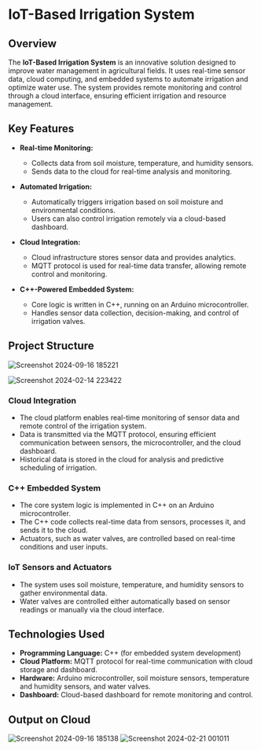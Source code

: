 # IoT-Based Irrigation System

## Overview
The **IoT-Based Irrigation System** is an innovative solution designed to improve water management in agricultural fields. It uses real-time sensor data, cloud computing, and embedded systems to automate irrigation and optimize water use. The system provides remote monitoring and control through a cloud interface, ensuring efficient irrigation and resource management.

## Key Features
- **Real-time Monitoring:**
  - Collects data from soil moisture, temperature, and humidity sensors.
  - Sends data to the cloud for real-time analysis and monitoring.
  
- **Automated Irrigation:**
  - Automatically triggers irrigation based on soil moisture and environmental conditions.
  - Users can also control irrigation remotely via a cloud-based dashboard.
  
- **Cloud Integration:**
  - Cloud infrastructure stores sensor data and provides analytics.
  - MQTT protocol is used for real-time data transfer, allowing remote control and monitoring.
  
- **C++-Powered Embedded System:**
  - Core logic is written in C++, running on an Arduino microcontroller.
  - Handles sensor data collection, decision-making, and control of irrigation valves.
  
## Project Structure

![Screenshot 2024-09-16 185221](https://github.com/user-attachments/assets/1e5d3f4d-8bb4-4549-af1b-8108a32f846f)

![Screenshot 2024-02-14 223422](https://github.com/user-attachments/assets/c247baa3-ca2c-4c07-9c15-4b1969877283)
### Cloud Integration
- The cloud platform enables real-time monitoring of sensor data and remote control of the irrigation system.
- Data is transmitted via the MQTT protocol, ensuring efficient communication between sensors, the microcontroller, and the cloud dashboard.
- Historical data is stored in the cloud for analysis and predictive scheduling of irrigation.

### C++ Embedded System
- The core system logic is implemented in C++ on an Arduino microcontroller.
- The C++ code collects real-time data from sensors, processes it, and sends it to the cloud.
- Actuators, such as water valves, are controlled based on real-time conditions and user inputs.

### IoT Sensors and Actuators
- The system uses soil moisture, temperature, and humidity sensors to gather environmental data.
- Water valves are controlled either automatically based on sensor readings or manually via the cloud interface.

## Technologies Used
- **Programming Language:** C++ (for embedded system development)
- **Cloud Platform:** MQTT protocol for real-time communication with cloud storage and dashboard.
- **Hardware:** Arduino microcontroller, soil moisture sensors, temperature and humidity sensors, and water valves.
- **Dashboard:** Cloud-based dashboard for remote monitoring and control.

## Output on Cloud

![Screenshot 2024-09-16 185138](https://github.com/user-attachments/assets/4a36de00-b192-4e72-93fa-326df1bc4390)
![Screenshot 2024-02-21 001011](https://github.com/user-attachments/assets/2d8dc0c0-9f5c-428f-8c67-d34ec591afea)


